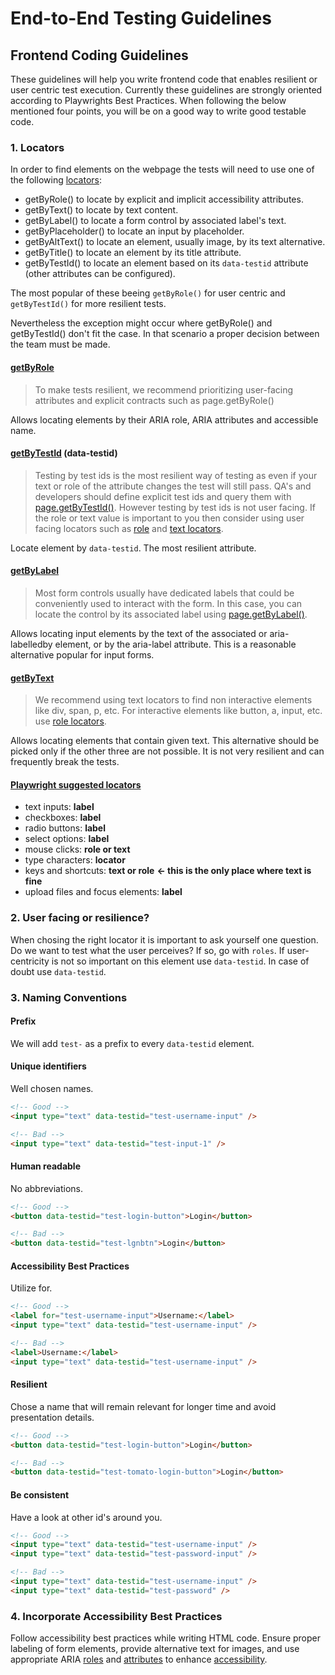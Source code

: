 # End-to-End Testing Guidelines

## Frontend Coding Guidelines

These guidelines will help you write frontend code that enables resilient or user centric test execution.
Currently these guidelines are strongly oriented according to Playwrights Best Practices.
When following the below mentioned four points, you will be on a good way to write good testable code.

### 1. Locators

In order to find elements on the webpage the tests will need to use one of the following [locators](https://playwright.dev/docs/locators):

- getByRole() to locate by explicit and implicit accessibility attributes.
- getByText() to locate by text content.
- getByLabel() to locate a form control by associated label's text.
- getByPlaceholder() to locate an input by placeholder.
- getByAltText() to locate an element, usually image, by its text alternative.
- getByTitle() to locate an element by its title attribute.
- getByTestId() to locate an element based on its `data-testid` attribute (other attributes can be configured).

The most popular of these beeing `getByRole()` for user centric and `getByTestId()` for more resilient tests.

Nevertheless the exception might occur where getByRole() and getByTestId() don't fit the case. In that scenario a proper decision between the team must be made.

#### [getByRole](https://playwright.dev/docs/locators#locate-by-role)

> To make tests resilient, we recommend prioritizing user-facing attributes and explicit contracts such as page.getByRole()

Allows locating elements by their ARIA role, ARIA attributes and accessible name.

#### [getByTestId](https://playwright.dev/docs/locators#locate-by-test-id) (data-testid)

> Testing by test ids is the most resilient way of testing as even if your text or role of the attribute changes the test will still pass. QA's and developers should define explicit test ids and query them with [page.getByTestId()](https://playwright.dev/docs/api/class-page#page-get-by-test-id). However testing by test ids is not user facing. If the role or text value is important to you then consider using user facing locators such as [role](https://playwright.dev/docs/locators#locate-by-role) and [text locators](https://playwright.dev/docs/locators#locate-by-text).

Locate element by `data-testid`.
The most resilient attribute.

#### [getByLabel](https://playwright.dev/docs/locators#locate-by-label)

> Most form controls usually have dedicated labels that could be conveniently used to interact with the form. In this case, you can locate the control by its associated label using [page.getByLabel()](https://playwright.dev/docs/api/class-page#page-get-by-label).

Allows locating input elements by the text of the associated <label> or aria-labelledby element, or by the aria-label attribute.
This is a reasonable alternative popular for input forms.

#### [getByText](https://playwright.dev/docs/locators#locate-by-text)

> We recommend using text locators to find non interactive elements like div, span, p, etc. For interactive elements like button, a, input, etc. use [role locators](https://playwright.dev/docs/locators#locate-by-role).

Allows locating elements that contain given text.
This alternative should be picked only if the other three are not possible.
It is not very resilient and can frequently break the tests.

#### [Playwright suggested locators](https://playwright.dev/docs/input)

- text inputs: **label**
- checkboxes: **label**
- radio buttons: **label**
- select options: **label**
- mouse clicks: **role or text**
- type characters: **locator**
- keys and shortcuts: **text or role** **<- this is the only place where text is fine**
- upload files and focus elements: **label**

### 2. User facing or resilience?

When chosing the right locator it is important to ask yourself one question.
Do we want to test what the user perceives?
If so, go with `roles`.
If user-centricity is not so important on this element use `data-testid`.
In case of doubt use `data-testid`.

### 3. Naming Conventions

#### Prefix

We will add `test-` as a prefix to every `data-testid` element.

#### Unique identifiers

Well chosen names.

```html
<!-- Good -->
<input type="text" data-testid="test-username-input" />

<!-- Bad -->
<input type="text" data-testid="test-input-1" />
```

#### Human readable

No abbreviations.

```html
<!-- Good -->
<button data-testid="test-login-button">Login</button>

<!-- Bad -->
<button data-testid="test-lgnbtn">Login</button>
```

#### Accessibility Best Practices

Utilize for.

```html
<!-- Good -->
<label for="test-username-input">Username:</label>
<input type="text" data-testid="test-username-input" />

<!-- Bad -->
<label>Username:</label>
<input type="text" data-testid="test-username-input" />
```

#### Resilient

Chose a name that will remain relevant for longer time and avoid presentation details.

```html
<!-- Good -->
<button data-testid="test-login-button">Login</button>

<!-- Bad -->
<button data-testid="test-tomato-login-button">Login</button>
```

#### Be consistent

Have a look at other id's around you.

```html
<!-- Good -->
<input type="text" data-testid="test-username-input" />
<input type="text" data-testid="test-password-input" />

<!-- Bad -->
<input type="text" data-testid="test-username-input" />
<input type="text" data-testid="test-password" />
```

### 4. Incorporate Accessibility Best Practices

Follow accessibility best practices while writing HTML code.
Ensure proper labeling of form elements, provide alternative text for images, and use appropriate ARIA [roles](https://www.w3.org/TR/wai-aria-1.2/#roles) and [attributes](https://www.w3.org/TR/wai-aria-1.2/#aria-attributes) to enhance [accessibility](https://w3c.github.io/accname/#dfn-accessible-name).

